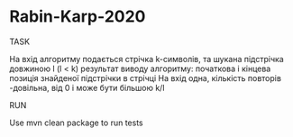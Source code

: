 # Rabin-Karp-2020
TASK

На вхід алгоритму подається стрічка k-символів, та шукана підстрічка довжиною l (l < k)
результат виводу алгоритму: початкова і кінцева позиція знайденої підстрічки в стрічці
На вхід одна, кількість повторів -довільна, від  0  і може бути більшою k/l

RUN

Use mvn clean package to run tests
